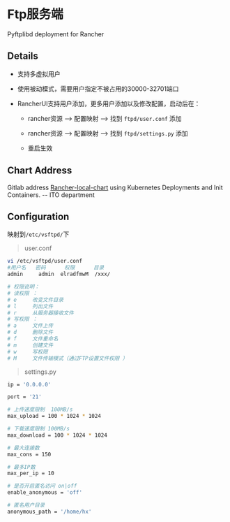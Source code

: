 # Ftp服务端
Pyftplibd deployment for Rancher

## Details
* 支持多虚拟用户

* 使用被动模式，需要用户指定不被占用的30000-32701端口

* RancherUI支持用户添加，更多用户添加以及修改配置，启动后在：
    - rancher资源 --> 配置映射 --> 找到 `ftpd/user.conf`  添加

    - rancher资源 --> 配置映射 --> 找到 `ftpd/settings.py`  添加

    - 重启生效

## Chart Address

Gitlab address  [Rancher-local-chart](http://192.168.6.126/nebula/rancher-local-charts)
using Kubernetes Deployments and Init Containers.  -- ITO department

## Configuration

映射到`/etc/vsftpd/`下

> user.conf 

```bash
vi /etc/vsftpd/user.conf
#用户名   密码      权限      目录
admin     admin  elradfmwM  /xxx/

# 权限说明：
# 读权限 ：
# e     改变文件目录
# l     列出文件
# r     从服务器接收文件
# 写权限 ：
# a     文件上传
# d     删除文件
# f     文件重命名
# m     创建文件
# w     写权限
# M     文件传输模式（通过FTP设置文件权限 ）  
```
> settings.py

```bash
ip = '0.0.0.0'

port = '21'

# 上传速度限制  100MB/s
max_upload = 100 * 1024 * 1024

# 下载速度限制 100MB/s
max_download = 100 * 1024 * 1024

# 最大连接数
max_cons = 150

# 最多IP数
max_per_ip = 10

# 是否开启匿名访问 on|off
enable_anonymous = 'off'

# 匿名用户目录
anonymous_path = '/home/hx'

```